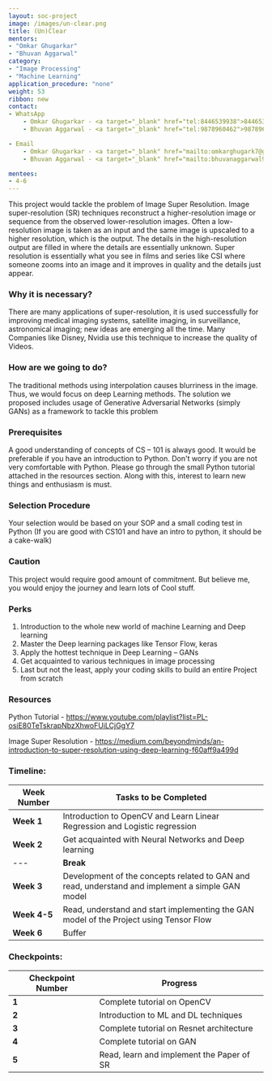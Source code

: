 ```yaml
---
layout: soc-project
image: /images/un-clear.png
title: (Un)Clear
mentors:
- "Omkar Ghugarkar"
- "Bhuvan Aggarwal"
category:
- "Image Processing"
- "Machine Learning"
application_procedure: "none"
weight: 53
ribbon: new
contact:
- WhatsApp
	- Omkar Ghugarkar - <a target="_blank" href="tel:8446539938">8446539938</a>
	- Bhuvan Aggarwal - <a target="_blank" href="tel:9878960462">9878960462</a>

- Email
	- Omkar Ghugarkar - <a target="_blank" href="mailto:omkarghugark7@gmail.com ">omkarghugark7@gmail.com </a>
	- Bhuvan Aggarwal - <a target="_blank" href="mailto:bhuvanaggarwal9@gmail.com">bhuvanaggarwal9@gmail.com</a>

mentees:
- 4-6
---
```


This project would tackle the problem of Image Super Resolution. Image super-resolution (SR) techniques reconstruct a higher-resolution image or sequence from the observed lower-resolution images. Often a low-resolution image is taken as an input and the same image is upscaled to a higher resolution, which is the output. The details in the high-resolution output are filled in where the details are essentially unknown. Super resolution is essentially what you see in films and series like CSI where someone zooms into an image and it improves in quality and the details just appear.

<!--break-->

### Why it is necessary?

There are many applications of super-resolution, it is used successfully for improving medical imaging systems, satellite imaging, in surveillance, astronomical imaging; new ideas are emerging all the time. Many Companies like Disney, Nvidia use this technique to increase the quality of Videos.

### How are we going to do?

The traditional methods using interpolation causes blurriness in the image. Thus, we would focus on deep Learning methods. The solution we proposed includes usage of Generative Adversarial Networks (simply GANs) as a framework to tackle this problem

### Prerequisites

A good understanding of concepts of CS – 101 is always good. It would be preferable if you have an introduction to Python. Don't worry if you are not very comfortable with Python. Please go through the small Python tutorial attached in the resources section. Along with this, interest to learn new things and enthusiasm is must. 

### Selection Procedure

Your selection would be based on your SOP and a small coding test in Python (If you are good with CS101 and have an intro to python, it should be a cake-walk) 

### Caution

This project would require good amount of commitment. But believe me, you would enjoy the journey and learn lots of Cool stuff.

### Perks

1.	Introduction to the whole new world of machine Learning and Deep learning
2.	Master the Deep learning packages like Tensor Flow, keras
3.	Apply the hottest technique in Deep Learning – GANs
4.	Get acquainted to various techniques in image processing
5.	Last but not the least, apply your coding skills to build an entire Project from scratch  

### Resources

Python Tutorial - 
https://www.youtube.com/playlist?list=PL-osiE80TeTskrapNbzXhwoFUiLCjGgY7

Image Super Resolution - 
https://medium.com/beyondminds/an-introduction-to-super-resolution-using-deep-learning-f60aff9a499d

<!--break-->

### Timeline:
<!--break-->
|Week Number  	| Tasks to be Completed|
|--- 			| --- | 
|**Week 1** 	|Introduction to OpenCV and Learn Linear Regression and Logistic regression|
|**Week 2** 	|Get acquainted with Neural Networks and Deep learning|
|---			|**Break**|
|**Week 3** 	|Development of the concepts related to GAN and read, understand and implement a simple GAN model|
|**Week 4-5** 	|Read, understand and start implementing the GAN model of the Project using Tensor Flow|
|**Week 6** 	|Buffer|

### Checkpoints:
<!--break-->
|Checkpoint Number  | Progress|
|--- | --- | 
|**1** |Complete tutorial on OpenCV|
|**2** |Introduction to ML and DL techniques|
|**3** |Complete tutorial on Resnet architecture|
|**4** |Complete tutorial on GAN|
|**5** |Read, learn and implement the Paper of SR|
